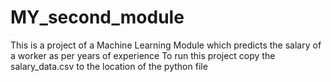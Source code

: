 # MY_second_module
This is a project of a Machine Learning Module which predicts the salary of a worker as per years of experience
To run this project copy the salary_data.csv to the location of the python file
